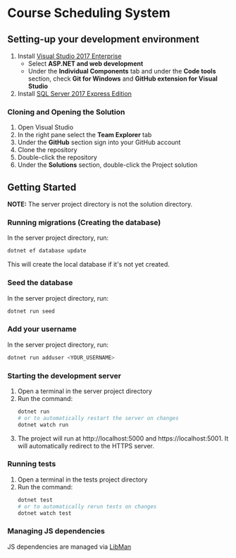 # Course Scheduling System

## Setting-up your development environment
1. Install [Visual Studio 2017 Enterprise](https://winthrop.onthehub.com/WebStore/OfferingsOfMajorVersionList.aspx?pmv=4fec9f1d-6d0a-e711-9427-b8ca3a5db7a1&cmi_mnuMain=3e6b4796-9ea9-e511-9413-b8ca3a5db7a1&cmi_mnuMain_child=1d5f75a1-e3db-e511-9416-b8ca3a5db7a1&cmi_mnuMain_child_child=c304d5c0-a7d9-e511-9416-b8ca3a5db7a1)
    * Select **ASP.NET and web development**
    * Under the **Individual Components** tab and under the **Code tools** section, check **Git for Windows** and **GitHub extension for Visual Studio**
2. Install [SQL Server 2017 Express Edition](https://www.microsoft.com/en-us/sql-server/sql-server-editions-express)

### Cloning and Opening the Solution
1. Open Visual Studio
2. In the right pane select the **Team Explorer** tab
3. Under the **GitHub** section sign into your GitHub account
4. Clone the repository
5. Double-click the repository
6. Under the **Solutions** section, double-click the Project solution

## Getting Started
**NOTE:** The server project directory is not the solution directory.

### Running migrations (Creating the database)
In the server project directory, run:
```powershell
dotnet ef database update
```

This will create the local database if it's not yet created.

### Seed the database
In the server project directory, run:
```powershell
dotnet run seed
```

### Add your username
In the server project directory, run:
```powershell
dotnet run adduser <YOUR_USERNAME>
```

### Starting the development server
1. Open a terminal in the server project directory
2. Run the command:
    ```powershell
    dotnet run
    # or to automatically restart the server on changes
    dotnet watch run
    ```
3. The project will run at http://localhost:5000 and https://localhost:5001. It will automatically redirect to the HTTPS server.

### Running tests
1. Open a terminal in the tests project directory
2. Run the command:
    ```powershell
    dotnet test
    # or to automatically rerun tests on changes
    dotnet watch test
    ```

### Managing JS dependencies
JS dependencies are managed via [LibMan](https://docs.microsoft.com/en-us/aspnet/core/client-side/libman/libman-cli)
